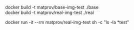 docker build -t matprov/base-img-test ./base <br>
docker build -t matprov/real-img-test ./real


docker run -it --rm matprov/real-img-test sh -c "ls -la *test"